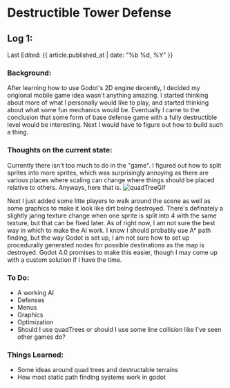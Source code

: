 # Destructible Tower Defense


## Log 1:
Last Edited: {{ article.published_at | date: "%b %d, %Y" }}

<!-- [**Project Link**] -->

### Background:
After learning how to use Godot's 2D engine decently, I decided my origional mobile game idea wasn't anything amazing.
I started thinking about more of what I personally would like to play, and started thinking about what some fun mechanics would be.
Eventually I came to the conclusion that some form of base defense game with a fully destructible level would be interesting.
Next I would have to figure out how to build such a thing.

### Thoughts on the current state:
Currently there isn't too much to do in the "game".
I figured out how to split sprites into more sprites, which was surprisingly annoying as there are various places where scaling can change where things should be placed
relative to others. Anyways, here that is.
<image src="./quadTree.gif" alt="quadTreeGif"/> 

Next I just added some litte players to walk around the scene as well as some graphics to make it look like dirt being destroyed.
There's definately a slightly jaring texture change when one sprite is split into 4 with the same texture, but that can be fixed later.
As of right now, I am not sure the best way in which to make the AI work. I know I should probably use A* path finding, but the way
Godot is set up, I am not sure how to set up procedurally generated nodes for possible destinations as the map is destroyed.
Godot 4.0 promises to make this easier, though I may come up with a custom solution if I have the time.

### To Do:
- A working AI
- Defenses
- Menus
- Graphics
- Optimization
- Should I use quadTrees or should I use some line collision like I've seen other games do?

### Things Learned:
- Some ideas around quad trees and destructable terrains
- How most static path finding systems work in godot
